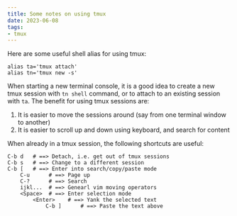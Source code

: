 ```yaml
---
title: Some notes on using tmux
date: 2023-06-08
tags:
- tmux
---
```


Here are some useful shell alias for using tmux:

```shell
alias ta='tmux attach'
alias tn='tmux new -s'
```

When starting a new terminal console, it is a good idea to create a new tmux session with `tn shell` command, or to attach to an existing session with `ta`.
The benefit for using tmux sessions are:

1. It is easier to move the sessions around (say from one terminal window to another)
1. It is easier to scroll up and down using keyboard, and search for content

When already in a tmux session, the following shortcuts are useful:

```
C-b d   # ==> Detach, i.e. get out of tmux sessions
C-b s   # ==> Change to a different session
C-b [   # ==> Enter into search/copy/paste mode
    C-u      # ==> Page up
    C-?      # ==> Search
    ijkl...  # ==> Genearl vim moving operators
    <Space>  # ==> Enter selection mode
        <Enter>    # ==> Yank the selected text
            C-b ]      # ==> Paste the text above
```
